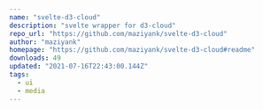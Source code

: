 ```yaml
---
name: "svelte-d3-cloud"
description: "svelte wrapper for d3-cloud"
repo_url: "https://github.com/maziyank/svelte-d3-cloud"
author: "maziyank"
homepage: "https://github.com/maziyank/svelte-d3-cloud#readme"
downloads: 49
updated: "2021-07-16T22:43:00.144Z"
tags: 
  - ui
  - media
---
```


